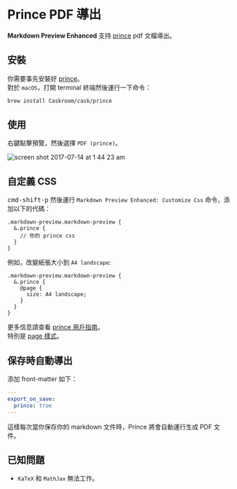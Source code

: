 # Prince PDF 導出

**Markdown Preview Enhanced** 支持 [prince](https://www.princexml.com/) pdf 文檔導出。

## 安裝

你需要事先安裝好 [prince](https://www.princexml.com/)。  
對於 `macOS`，打開 terminal 終端然後運行一下命令：

```sh
brew install Caskroom/cask/prince
```

## 使用

右鍵點擊預覽，然後選擇 `PDF (prince)`。

![screen shot 2017-07-14 at 1 44 23 am](https://user-images.githubusercontent.com/1908863/28201287-fb5ea8d0-6835-11e7-9bdb-2afb458ee5cc.png)

## 自定義 CSS

<kbd>cmd-shift-p</kbd> 然後運行 `Markdown Preview Enhanced: Customize Css` 命令，添加以下的代碼：

```less
.markdown-preview.markdown-preview {
  &.prince {
    // 你的 prince css
  }
}
```

例如，改變紙張大小到 `A4 landscape`:

```less
.markdown-preview.markdown-preview {
  &.prince {
    @page {
      size: A4 landscape;
    }
  }
}
```

更多信息請查看 [prince 用戶指南](https://www.princexml.com/doc/)。  
特別是 [page 樣式](https://www.princexml.com/doc/paged/#page-styles)。

## 保存時自動導出

添加 front-matter 如下：

```yaml
---
export_on_save:
  prince: true
---

```

這樣每次當你保存你的 markdown 文件時，Prince 將會自動運行生成 PDF 文件。

## 已知問題

- `KaTeX` 和 `MathJax` 無法工作。
